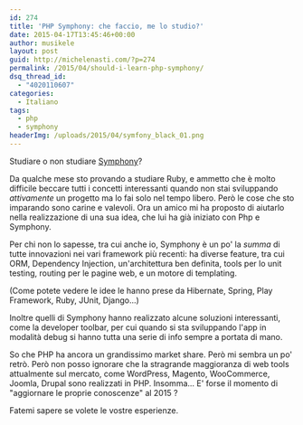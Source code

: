 ```yaml
---
id: 274
title: 'PHP Symphony: che faccio, me lo studio?'
date: 2015-04-17T13:45:46+00:00
author: musikele
layout: post
guid: http://michelenasti.com/?p=274
permalink: /2015/04/should-i-learn-php-symphony/
dsq_thread_id:
  - "4020110607"
categories:
  - Italiano
tags:
  - php
  - symphony
headerImg: /uploads/2015/04/symfony_black_01.png
---
```


Studiare o non studiare [Symphony](http://symfony.com/)?

Da qualche mese sto provando a studiare Ruby, e ammetto che è molto difficile beccare tutti i concetti interessanti quando non stai sviluppando _attivamente_ un progetto ma lo fai solo nel tempo libero. Però le cose che sto imparando sono carine e valevoli. Ora un amico mi ha proposto di aiutarlo nella realizzazione di una sua idea, che lui ha già iniziato con Php e Symphony.

Per chi non lo sapesse, tra cui anche io, Symphony è un po' la _summa_ di tutte innovazioni nei vari framework più recenti: ha diverse feature, tra cui ORM, Dependency Injection, un'architettura ben definita, tools per lo unit testing, routing per le pagine web, e un motore di templating.

(Come potete vedere le idee le hanno prese da Hibernate, Spring, Play Framework, Ruby, JUnit, Django...)

Inoltre quelli di Symphony hanno realizzato alcune soluzioni interessanti, come la developer toolbar, per cui quando si sta sviluppando l'app in modalità debug si hanno tutta una serie di info sempre a portata di mano.

So che PHP ha ancora un grandissimo market share. Però mi sembra un po' retrò. Però non posso ignorare che la stragrande maggioranza di web tools attualmente sul mercato, come WordPress, Magento, WooCommerce, Joomla, Drupal sono realizzati in PHP. Insomma... E' forse il momento di "aggiornare le proprie conoscenze" al 2015 ?

Fatemi sapere se volete le vostre esperienze.
